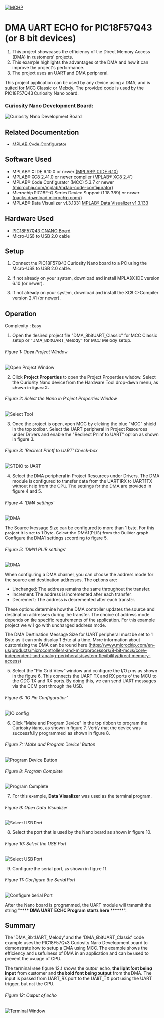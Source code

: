 <!-- Please do not change this logo with link -->

[![MCHP](images/microchip.png)](https://www.microchip.com)

# DMA UART ECHO for PIC18F57Q43 (or 8 bit devices)

1. This project showcases the efficiency of the Direct Memory Access (DMA) in customers' projects.
2. This example highlights the advantages of the DMA and how it can improve the project's performance.
3. The project uses an UART and DMA peripheral.

This project application can be used by any device using a DMA, and is suited for MCC Classic or Melody. The provided code is used by the PIC18F57Q43 Curiosity Nano board.

### Curiosity Nano Development Board:
![Curiosity Nano Development Board](images/pic18f57q43.PNG)

## Related Documentation

- [MPLAB Code Configurator](https://www.microchip.com/en-us/development-tools-tools-and-software/embedded-software-center/mplab-code-configurator)


## Software Used

- MPLAB® X IDE 6.10.0 or newer [(MPLAB® X IDE 6.10)](https://www.microchip.com/en-us/development-tools-tools-and-software/mplab-x-ide?utm_source=GitHub&utm_medium=TextLink&utm_campaign=MCU8_MMTCha_MPAE_Examples&utm_content=pic18f57q43-dma-uart-echo-mplab-mcc-github)
- MPLAB® XC8 2.41.0 or newer compiler [(MPLAB® XC8 2.41)](https://www.microchip.com/en-us/development-tools-tools-and-software/mplab-xc-compilers?utm_source=GitHub&utm_medium=TextLink&utm_campaign=MCU8_MMTCha_MPAE_Examples&utm_content=pic18f57q43-dma-uart-echo-mplab-mcc-github)
- MPLAB® Code Configurator (MCC) 5.3.7 or newer [(microchip.com/mplab/mplab-code-configurator)](https://www.microchip.com/mplab/mplab-code-configurator)
- Microchip PIC18F-Q Series Device Support (1.18.389) or newer [(packs.download.microchip.com/)](https://packs.download.microchip.com/)
- MPLAB® Data Visualizer v1.3.1331 [MPLAB®  Data Visualizer v1.3.133](https://www.microchip.com/en-us/tools-resources/debug/mplab-data-visualizer)

## Hardware Used

- [PIC18F57Q43 CNANO Board](https://www.microchip.com/en-us/development-tool/DM164150)
- Micro-USB to USB 2.0 cable



## Setup

1. Connect the PIC18F57Q43 Curiosity Nano board to a PC using the Micro-USB to USB 2.0 cable. 


2. If not already on your system, download and install MPLABX IDE version 6.10 (or newer).
3. If not already on your system, download and install the XC8 C-Compiler version 2.41 (or newer).


## Operation
Complexity : Easy 

1. Open the desired project file "DMA_8bitUART_Classic" for MCC Classic setup or "DMA_8bitUART_Melody" for MCC Melody setup.

  ###### Figure 1: Open Project Window
  ![Open Project Window](images/openproj.PNG)

2. Click **Project Properties** to open the Project Properties window. Select the Curiosity Nano device from the Hardware Tool drop-down menu, as shown in figure 2.

  ###### Figure 2: Select the Nano in Project Properties Window
  ![Select Tool](images/projprop.PNG)

3. Once the project is open, open MCC by clicking the blue "MCC" shield in the top toolbar. Select the UART peripheral in Project Resources under Drivers and enable the "Redirect Prtinf to UART" option as shown in figure 3.

  ###### Figure 3: 'Redirect Printf to UART' Check-box
  ![STDIO to UART](images/stdio2usart.PNG)

4. Select the DMA peripheral in Project Resources under Drivers. The DMA module is configured to transfer data from the UART1RX to UART1TX without help from the CPU. The settings for the DMA are provided in figure 4 and 5.

  ###### Figure 4: 'DMA  settings' 
  ![DMA](images/dmasource.PNG)

The Source Message Size can be configured to more than 1 byte. For this project it is set to 1 Byte. Select the DMA1(PLIB) from the Builder graph. Configure the DMA1 settings according to figure 5.

  ###### Figure 5: 'DMA1 PLIB settings' 
  ![DMA](images/dmadestination.PNG)

When configuring a DMA channel, you can choose the address mode for the source and destination addresses. The options are:

- Unchanged: The address remains the same throughout the transfer.
- Increment: The address is incremented after each transfer.
- Decrement: The address is decremented after each transfer.

These options determine how the DMA controller updates the source and destination addresses during the transfer. The choice of address mode depends on the specific requirements of the application. For this example project we will go with unchanged address mode.

The DMA Destination Message Size for UART peripheral must be set to 1 Byte as it can only display 1 Byte at a time. More information about customizing the DMA can be found here (https://www.microchip.com/en-us/products/microcontrollers-and-microprocessors/8-bit-mcus/core-independent-and-analog-peripherals/system-flexibility/direct-memory-access)  

5. Select the "Pin Grid View" window and configure the I/O pins as shown in the figure 6. This connects the UART TX and RX ports of the MCU to the CDC TX and RX ports. By doing this, we can send UART messages via the COM port through the USB. 
  ###### Figure 6: 'IO Pin Configuration'
  ![IO config](images/IOpinconfig.PNG)

6. Click "Make and Program Device" in the top ribbon to program the Curiosity Nano, as shown in figure 7. Verify that the device was successfully programmed, as shown in figure 8.

  ###### Figure 7: 'Make and Program Device' Button
  ![Program Device Button](images/build.PNG)

  ###### Figure 8: Program Complete
  ![Program Complete](images/progcomplete.PNG)

7. For this example, **Data Visualizer** was used as the terminal program.
  ###### Figure 9: Open Data Visualizer
  ![Select USB Port](images/opendv.PNG)   

8. Select the port that is used by the Nano board as shown in figure 10. 

  ###### Figure 10: Select the USB Port
  ![Select USB Port](images/portselection.PNG)
  
9. Configure the serial port, as shown in figure 11. 
  ###### Figure 11: Configure the Serial Port
  ![Configure Serial Port](images/serialsetup.PNG)



After the Nano board is programmed, the UART module will transmit the string "**** **DMA UART ECHO Program starts here**  ******".


## Summary
The 'DMA_8bitUART_Melody' and the 'DMA_8bitUART_Classic' code example uses the PIC18F57Q43 Curiosity Nano Development board to demonstrate how to setup a DMA using MCC. The example shows the efficiency and usefulness of DMA in an application and can be used to prevent the usuage of CPU.

The terminal (see figure 12.) shows the output echo, **the light font being input** from customer and **the bold font being output** from the DMA. The input is passed from UART_RX port to the UART_TX port using the UART trigger, but not the CPU.

###### Figure 12: Output of echo
![Terminal Window](images/output.PNG)